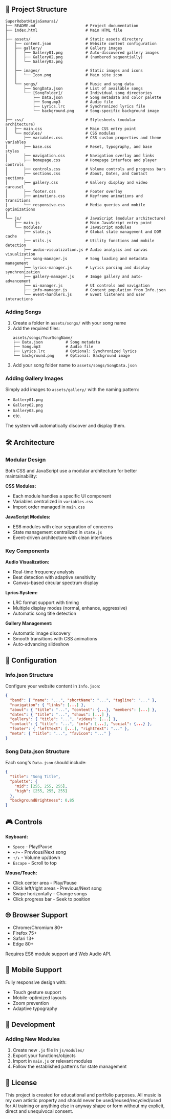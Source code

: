 ## 📁 Project Structure

```
SuperRobotNinjaSamurai/
├── README.md                      # Project documentation
├── index.html                     # Main HTML file               
│
├── assets/                        # Static assets directory
│   ├── content.json               # Website content configuration
│   ├── gallery/                   # Gallery images
│   │   ├── Gallery01.png          # Auto-discovered gallery images
│   │   ├── Gallery02.png          # (numbered sequentially)
│   │   └── Gallery03.png
│   │
│   ├── images/                    # Static images and icons
│   │   └── Icon.png               # Main site icon
│   │
│   └── songs/                     # Music and song data
│       ├── SongData.json          # List of available songs
│       └── [SongFolder]/          # Individual song directories
│           ├── Data.json          # Song metadata and color palette
│           ├── Song.mp3           # Audio file
│           ├── Lyrics.lrc         # Synchronized lyrics file
│           └── background.png     # Song-specific background image
│
├── css/                           # Stylesheets (modular architecture)
│   ├── main.css                   # Main CSS entry point
│   └── modules/                   # CSS modules
│       ├── variables.css          # CSS custom properties and theme variables
│       ├── base.css               # Reset, typography, and base styles
│       ├── navigation.css         # Navigation overlay and links
│       ├── homepage.css           # Homepage interface and player controls
│       ├── controls.css           # Volume controls and progress bars
│       ├── sections.css           # About, Dates, and Contact sections
│       ├── gallery.css            # Gallery display and video carousel
│       ├── footer.css             # Footer overlay
│       ├── animations.css         # Keyframe animations and transitions
│       └── responsive.css         # Media queries and mobile optimizations
│
└── js/                            # JavaScript (modular architecture)
    ├── main.js                    # Main JavaScript entry point
    └── modules/                   # JavaScript modules
        ├── state.js               # Global state management and DOM cache
        ├── utils.js               # Utility functions and mobile detection
        ├── audio-visualization.js # Audio analysis and canvas visualization
        ├── song-manager.js        # Song loading and metadata management
        ├── lyrics-manager.js      # Lyrics parsing and display synchronization
        ├── gallery-manager.js     # Image gallery and auto-advancement
        ├── ui-manager.js          # UI controls and navigation
        ├── info-manager.js        # Content population from Info.json
        └── event-handlers.js      # Event listeners and user interactions
```

### Adding Songs
1. Create a folder in `assets/songs/` with your song name
2. Add the required files:
   ```
   assets/songs/YourSongName/
   ├── Data.json          # Song metadata
   ├── Song.mp3           # Audio file
   ├── Lyrics.lrc         # Optional: Synchronized lyrics
   └── background.png     # Optional: Background image
   ```
3. Add your song folder name to `assets/songs/SongData.json`

### Adding Gallery Images
Simply add images to `assets/gallery/` with the naming pattern:
- `Gallery01.png`
- `Gallery02.png`
- `Gallery03.png`
- etc.

The system will automatically discover and display them.

## 🛠 Architecture

### Modular Design
Both CSS and JavaScript use a modular architecture for better maintainability:

**CSS Modules:**
- Each module handles a specific UI component
- Variables centralized in `variables.css`
- Import order managed in `main.css`

**JavaScript Modules:**
- ES6 modules with clear separation of concerns
- State management centralized in `state.js`
- Event-driven architecture with clean interfaces

### Key Components

**Audio Visualization:**
- Real-time frequency analysis
- Beat detection with adaptive sensitivity
- Canvas-based circular spectrum display

**Lyrics System:**
- LRC format support with timing
- Multiple display modes (normal, enhance, aggressive)
- Automatic song title detection

**Gallery Management:**
- Automatic image discovery
- Smooth transitions with CSS animations
- Auto-advancing slideshow

## 📝 Configuration

### Info.json Structure
Configure your website content in `Info.json`:
```json
{
  "band": { "name": "...", "shortName": "...", "tagline": "..." },
  "navigation": { "links": [...] },
  "about": { "title": "...", "content": {...}, "members": [...] },
  "dates": { "title": "...", "shows": [...] },
  "gallery": { "title": "...", "videos": [...] },
  "contact": { "title": "...", "info": [...], "social": {...} },
  "footer": { "leftText": [...], "rightText": "..." },
  "meta": { "title": "...", "favicon": "..." }
}
```

### Song Data.json Structure
Each song's `Data.json` should include:
```json
{
  "title": "Song Title",
  "palette": {
    "mid": [255, 255, 255],
    "high": [255, 255, 255]
  },
  "backgroundBrightness": 0.85
}
```

## 🎮 Controls

**Keyboard:**
- `Space` - Play/Pause
- `←/→` - Previous/Next song
- `↑/↓` - Volume up/down
- `Escape` - Scroll to top

**Mouse/Touch:**
- Click center area - Play/Pause
- Click left/right areas - Previous/Next song
- Swipe horizontally - Change songs
- Click progress bar - Seek to position

## 🌐 Browser Support

- Chrome/Chromium 80+
- Firefox 75+
- Safari 13+
- Edge 80+

Requires ES6 module support and Web Audio API.

## 📱 Mobile Support
Fully responsive design with:
- Touch gesture support
- Mobile-optimized layouts
- Zoom prevention
- Adaptive typography

## 🔧 Development

### Adding New Modules
1. Create new `.js` file in `js/modules/`
2. Export your functions/objects
3. Import in `main.js` or relevant modules
4. Follow the established patterns for state management

## 📄 License
This project is created for educational and portfolio purposes. All music is my own artistic property and should never be used/reused/recycled/used for AI training or anything else in anyway shape or form without my explicit, direct and unequivocal consent.